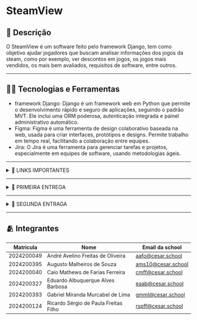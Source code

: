 # SteamView

## 📖 Descrição
O SteamView é um software feito pelo framework Django, tem como objetivo ajudar jogadores que buscam analisar informações dos jogos da steam, como por exemplo, ver descontos em jogos, os jogos mais vendidos, os mais bem avaliados, requisitos de software, entre outros.

---

## 🧑‍💻 Tecnologias e Ferramentas
- framework Django: Django é um framework web em Python que permite o desenvolvimento rápido e seguro de aplicações, seguindo o padrão MVT. Ele inclui uma ORM poderosa, autenticação integrada e painel administrativo automático.
- Figma: Figma é uma ferramenta de design colaborativo baseada na web, usada para criar interfaces, protótipos e designs. Permite trabalho em tempo real, facilitando a colaboração entre equipes.
- Jira: O Jira é uma ferramenta para gerenciar tarefas e projetos, especialmente em equipes de software, usando metodologias ágeis.

---

<details>
<summary>🔗 LINKS IMPORTANTES</summary>

<div align="center">
    <a href="https://steamview.atlassian.net/jira/software/projects/SCRUM/boards/1?atlOrigin=eyJpIjoiYmNlNzIxOWY4ZDA3NGFlMjg0MjM0YzQ1N2ZjYTVkOTEiLCJwIjoiaiJ9">
        <img src="https://img.shields.io/badge/Jira-0052CC?style=for-the-badge&logo=Jira&logoColor=white" alt="Jira">
    </a>
    <a href="https://docs.google.com/document/d/1S2g1G4RuujxoqrS3X8qtjB-jPXst8eDhbwKny189anE/edit?tab=t.0">
        <img src="https://img.shields.io/badge/Google%20Docs-4285F4?style=for-the-badge&logo=Google-Docs&logoColor=white" alt="Google Docs">
    </a>
    <a href="https://www.figma.com/design/3nPg7kwxtVKxKwypslPQtB/SteamView?node-id=58-582&t=77d8WioUx6bMMnMa-1">
        <img src="https://img.shields.io/badge/Figma-4B0082?style=for-the-badge&logo=Figma&logoColor=white" alt="Figma">
    </a>
    <a href="https://www.youtube.com/watch?v=4X-COxfohOs">
        <img src="https://img.shields.io/badge/ScreenCast-FF0000?style=for-the-badge&logo=youtube&logoColor=white
" alt="Screencast">
    </a>
</div>

</details>

---

<details>
<summary>📝 PRIMEIRA ENTREGA</summary>

O objetivo deste sprint é estabelecer a infraestrutura inicial do sistema, com foco em funcionalidades essenciais para o gerenciamento de usuários. 

Será implementada a análise do ranking de jogos mais jogados, pesquisa específica do jogo desejado para saber mais sobre o mesmo, a comparação do meu hardware com os requisitos mínimos do jogo em questão. 

Também será possível analisar melhores descontos dos jogos, analisar as notas/avaliações dos jogos, analisar detalhes do jogo desejado, analisar lançamentos populares, analisar jogos mais e menos vendidos.

Juntamente com a entrega do layout das histórias criadas pelo Figma e atualização do backlog no Jira. Também criamos um Screencast, para apresentar o nosso protótipo de baixa fidelidade feito pelo figma, acesse  e um criamos um docs com as histórias para registrar as mesmas, acesse 

Juntamente com a entrega do layout das histórias criadas no Figma e a atualização do backlog no Jira, também produzimos um Screencast para apresentar nosso protótipo de baixa fidelidade desenvolvido no Figma. Você pode acessá-lo [clicando aqui](https://www.youtube.com/watch?v=4X-COxfohOs). Além disso, criamos um documento para registrar todas as histórias. Para acessá-lo, [clique aqui](https://docs.google.com/document/d/1S2g1G4RuujxoqrS3X8qtjB-jPXst8eDhbwKny189anE/edit?tab=t.0").

Nosso figma contem 8 telas que se resumem a login, cadastro, menu de pesquisa, rankings, promoções, avaliações, mais vendidos e sobre o jogo:
![figma](img/Figma.png)

O jira ficou com a criação do backlog com atualização da primeira sprint, juntamente com o quadro com as infomações que serão atualizadas no futuro do projeto:
![Backlog](img/Backlog.png)

![Quadro](img/Quadro.png)


</details>

---

<details>
<summary>📝 SEGUNDA ENTRAGA </summary>

O objetivo desta segunda sprint é começar a fazer o projeto de verdade, implementando nossas primeiras histórias de usuário na prática.


## Histórias implementadas:


1. Pesquisa de jogos, que permite ao usuário encontrar jogos específicos por meio do nome do jogo.


![Searchbar](img/Telasearchbar.png)


2. Exibição de detalhes dos jogos, permitindo que o usuário consiga ver mais informações a respeito do título pesquisado.




![Informacoesjogos](img/Telajogo.png)




3. Exibição da avaliação dos jogos, o que permite ao usuário ter uma noção mais clara do feedback da comunidade a respeito de determinado jogo.




![RatingJogos](img/Ratings.png)

# Jira


Trouxemos uma atualização do backlog no Jira, que é por onde conseguimos gerenciar o andamento do projeto e organizar as demandas e histórias, onde implementamos essas 3 histórias.Para acessá-lo, [clique aqui](https://steamview.atlassian.net/jira/software/projects/SCRUM/boards/1/backlog?atlOrigin=eyJpIjoiNzkyMmY3OTcxZDQ0NDM2MWEwMjk5ZWQwYzZiOWU5OTEiLCJwIjoiaiJ9).

BackLog:

![Jira](img/Backlogjiraentrega2.png)

Board:

![Jira](img/Boardjiraentrega2.png)


# Screencast
Além disso, trouxemos, desta vez, um screencast para apresentar o nosso projeto - agora já desenvolvido em Django. Você pode acessá-lo [clicando aqui](https://youtu.be/1OVcVGjYgdY). Além disso, criamos um documento para relatar como foram divididas as tarefas entre o grupo. Para acessá-lo, [clique aqui](https://steamview.azurewebsites.net/).

# Bugtracker
Fizemos a criação de um bugtracker, onde podemos ver a correção de bugs e melhorias no Steam View.

![Issues](img/Issues.png)

Bugs corrigidos:


1. Bug de redirecionamento de tela:


- Antes, o usuário era redirecionado de forma errada. Ele ia para uma tela onde era para aparecer o jogo antes de pesquisá-lo, o que, após essa correção, foi ajeitado e agora o usuário é direcionado primeiramente para a barra de pesquisa e depois para as informações do jogo.




2. Bug de repetição de jogos no banco de dados:


- O código, antes, não verificava se o jogo existia no banco de dados e o criava repetido. Agora ocorre a verificação e, caso não esteja, é criado no banco.




Melhorias:


1. Mudança na API atualizada:


- Alteração da API da Steam pela API da RAWG, com o intuito de melhorar a funcionalidade do site, já que a API da Steam se encontrava desatualizada, assim, não trazendo as informações solicitadas de jogos mais recentes ou trazendo informações desatualizadas.



2. Edição do redirecionamento para o login:


- Caso o usuário não esteja logado, é redirecionado automaticamente para a tela de login.

# Relatório

Criamos um documento para relatar como foram dividas as tarefas entre o grupo.Para acessá-lo, [clique aqui](https://docs.google.com/document/d/1kGRfZ-oWasivb5I1HcR4BfNv_ETWxWy5BHzKlodHNbM/edit?usp=sharing).


</details>

---

## 🫂 Integrantes
| Matricula  | Nome                                  | Email da school    |
| ---------- | ------------------------------------- | ------------------ |
| 2024200049 | André Avelino Freitas de Oliveira     | aafo@cesar.school  | 
| 2024200395 | Augusto Malheiros de Souza            | ams10@cesar.school | 
| 2024200040 | Caio Mathews de Farias Ferreira       | cmff@cesar.school  | 
| 2024200327 | Eduardo Albuquerque Alves Barbosa     | eaab@cesar.school  |
| 2024200393 | Gabriel Miranda Murcabel de Lima      | gmml@cesar.school  |
| 2024200124 | Ricardo Sérgio de Paula Freitas Filho | rspff@cesar.school |






